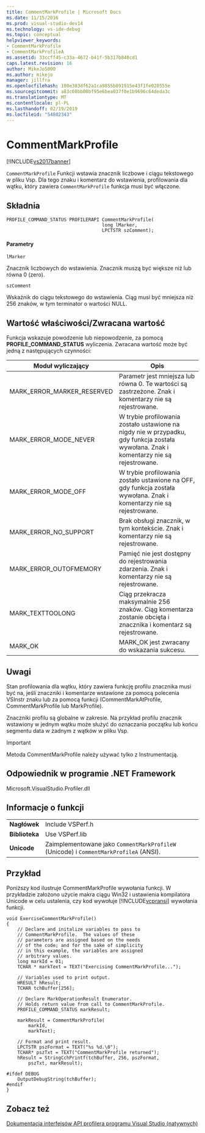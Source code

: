 ```yaml
---
title: CommentMarkProfile | Microsoft Docs
ms.date: 11/15/2016
ms.prod: visual-studio-dev14
ms.technology: vs-ide-debug
ms.topic: conceptual
helpviewer_keywords:
- CommentMarkProfile
- CommentMarkProfileA
ms.assetid: 33ccff45-c33a-4672-b41f-5b317b848cd1
caps.latest.revision: 16
author: MikeJo5000
ms.author: mikejo
manager: jillfra
ms.openlocfilehash: 100e303df62a1ca9855b891915e43f1fe020555e
ms.sourcegitcommit: a83c60bb00bf95e6bea037f0e1b9696c64deda3c
ms.translationtype: MT
ms.contentlocale: pl-PL
ms.lasthandoff: 02/19/2019
ms.locfileid: "54802343"
---
```

# <a name="commentmarkprofile"></a>CommentMarkProfile
[!INCLUDE[vs2017banner](../includes/vs2017banner.md)]

`CommentMarkProfile` Funkcji wstawia znacznik liczbowe i ciągu tekstowego w pliku Vsp. Dla tego znaku i komentarz do wstawienia, profilowania dla wątku, który zawiera `CommentMarkProfile` funkcja musi być włączone.  
  
## <a name="syntax"></a>Składnia  
  
```  
PROFILE_COMMAND_STATUS PROFILERAPI CommentMarkProfile(  
                                   long lMarker,   
                                   LPCTSTR szComment);  
```  
  
#### <a name="parameters"></a>Parametry  
 `lMarker`  
  
 Znacznik liczbowych do wstawienia. Znacznik muszą być większe niż lub równa 0 (zero).  
  
 `szComment`  
  
 Wskaźnik do ciągu tekstowego do wstawienia. Ciąg musi być mniejsza niż 256 znaków, w tym terminator o wartości NULL.  
  
## <a name="property-valuereturn-value"></a>Wartość właściwości/Zwracana wartość  
 Funkcja wskazuje powodzenie lub niepowodzenie, za pomocą **PROFILE_COMMAND_STATUS** wyliczenia. Zwracana wartość może być jedną z następujących czynności:  
  
|Moduł wyliczający|Opis|  
|----------------|-----------------|  
|MARK_ERROR_MARKER_RESERVED|Parametr jest mniejsza lub równa 0. Te wartości są zastrzeżone. Znak i komentarzy nie są rejestrowane.|  
|MARK_ERROR_MODE_NEVER|W trybie profilowania zostało ustawione na nigdy nie w przypadku, gdy funkcja została wywołana. Znak i komentarzy nie są rejestrowane.|  
|MARK_ERROR_MODE_OFF|W trybie profilowania zostało ustawione na OFF, gdy funkcja została wywołana. Znak i komentarzy nie są rejestrowane.|  
|MARK_ERROR_NO_SUPPORT|Brak obsługi znacznik, w tym kontekście. Znak i komentarzy nie są rejestrowane.|  
|MARK_ERROR_OUTOFMEMORY|Pamięć nie jest dostępny do rejestrowania zdarzenia. Znak i komentarzy nie są rejestrowane.|  
|MARK_TEXTTOOLONG|Ciąg przekracza maksymalnie 256 znaków. Ciąg komentarza zostanie obcięta i znacznika i komentarz są rejestrowane.|  
|MARK_OK|MARK_OK jest zwracany do wskazania sukcesu.|  
  
## <a name="remarks"></a>Uwagi  
 Stan profilowania dla wątku, który zawiera funkcję profilu znacznika musi być na, jeśli znaczniki i komentarze wstawione za pomocą polecenia VSInstr znaku lub za pomocą funkcji (CommentMarkAtProfile, CommentMarkProfile lub MarkProfile).  
  
 Znaczniki profilu są globalne w zakresie. Na przykład profilu znacznik wstawiony w jednym wątku może służyć do oznaczania początku lub końcu segmentu data w żadnym z wątków w pliku Vsp.  
  
> [!IMPORTANT]
>  Metoda CommentMarkProfile należy używać tylko z Instrumentacją.  
  
## <a name="net-framework-equivalent"></a>Odpowiednik w programie .NET Framework  
 Microsoft.VisualStudio.Profiler.dll  
  
## <a name="function-information"></a>Informacje o funkcji  
  
|||  
|-|-|  
|**Nagłówek**|Include VSPerf.h|  
|**Biblioteka**|Use VSPerf.lib|  
|**Unicode**|Zaimplementowane jako `CommentMarkProfileW` (Unicode) i `CommentMarkProfileA` (ANSI).|  
  
## <a name="example"></a>Przykład  
 Poniższy kod ilustruje CommentMarkProfile wywołania funkcji. W przykładzie założono użycie makra ciągu Win32 i ustawienia kompilatora Unicode w celu ustalenia, czy kod wywołuje [!INCLUDE[vcpransi](../includes/vcpransi-md.md)] wywołania funkcji.  
  
```  
void ExerciseCommentMarkProfile()  
{  
    // Declare and initalize variables to pass to   
    // CommentMarkProfile.  The values of these   
    // parameters are assigned based on the needs   
    // of the code; and for the sake of simplicity  
    // in this example, the variables are assigned  
    // arbitrary values.  
    long markId = 01;  
    TCHAR * markText = TEXT("Exercising CommentMarkProfile...");  
  
    // Variables used to print output.  
    HRESULT hResult;  
    TCHAR tchBuffer[256];  
  
    // Declare MarkOperationResult Enumerator.    
    // Holds return value from call to CommentMarkProfile.  
    PROFILE_COMMAND_STATUS markResult;  
  
    markResult = CommentMarkProfile(  
        markId,  
        markText);  
  
    // Format and print result.  
    LPCTSTR pszFormat = TEXT("%s %d.\0");  
    TCHAR* pszTxt = TEXT("CommentMarkProfile returned");  
    hResult = StringCchPrintf(tchBuffer, 256, pszFormat,   
        pszTxt, markResult);  
  
#ifdef DEBUG  
    OutputDebugString(tchBuffer);  
#endif  
}  
```  
  
## <a name="see-also"></a>Zobacz też  
 [Dokumentacja interfejsów API profilera programu Visual Studio (natywnych)](../profiling/visual-studio-profiler-api-reference-native.md)
